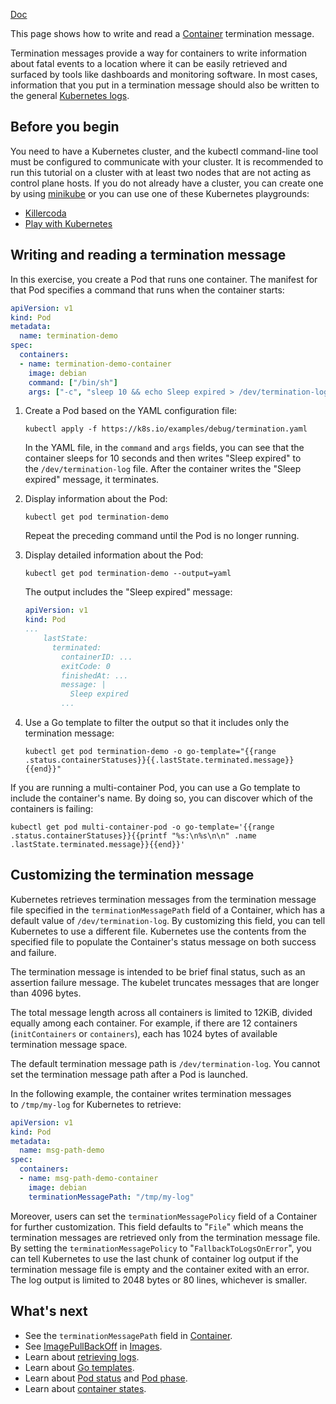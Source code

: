 [Doc](https://kubernetes.io/docs/tasks/debug/debug-application/determine-reason-pod-failure/) 

This page shows how to write and read a [Container](Container.md) termination message.

Termination messages provide a way for containers to write information about fatal events to a location where it can be easily retrieved and surfaced by tools like dashboards and monitoring software. In most cases, information that you put in a termination message should also be written to the general [Kubernetes logs](https://kubernetes.io/docs/concepts/cluster-administration/logging/).

## Before you begin[](https://kubernetes.io/docs/tasks/debug/debug-application/determine-reason-pod-failure/#before-you-begin)

You need to have a Kubernetes cluster, and the kubectl command-line tool must be configured to communicate with your cluster. It is recommended to run this tutorial on a cluster with at least two nodes that are not acting as control plane hosts. If you do not already have a cluster, you can create one by using [minikube](https://minikube.sigs.k8s.io/docs/tutorials/multi_node/) or you can use one of these Kubernetes playgrounds:

- [Killercoda](https://killercoda.com/playgrounds/scenario/kubernetes)
- [Play with Kubernetes](https://labs.play-with-k8s.com/)

## Writing and reading a termination message[](https://kubernetes.io/docs/tasks/debug/debug-application/determine-reason-pod-failure/#writing-and-reading-a-termination-message)

In this exercise, you create a Pod that runs one container. The manifest for that Pod specifies a command that runs when the container starts:

```yaml
apiVersion: v1
kind: Pod
metadata:
  name: termination-demo
spec:
  containers:
  - name: termination-demo-container
    image: debian
    command: ["/bin/sh"]
    args: ["-c", "sleep 10 && echo Sleep expired > /dev/termination-log"]
```

1. Create a Pod based on the YAML configuration file:
    
    ```shell
    kubectl apply -f https://k8s.io/examples/debug/termination.yaml
    ```
    
    In the YAML file, in the `command` and `args` fields, you can see that the container sleeps for 10 seconds and then writes "Sleep expired" to the `/dev/termination-log` file. After the container writes the "Sleep expired" message, it terminates.
    
2. Display information about the Pod:
    
    ```shell
    kubectl get pod termination-demo
    ```
    
    Repeat the preceding command until the Pod is no longer running.
    
3. Display detailed information about the Pod:
    
    ```shell
    kubectl get pod termination-demo --output=yaml
    ```
    
    The output includes the "Sleep expired" message:
    
    ```yaml
    apiVersion: v1
    kind: Pod
    ...
        lastState:
          terminated:
            containerID: ...
            exitCode: 0
            finishedAt: ...
            message: |
              Sleep expired          
            ...
    ```
    
4. Use a Go template to filter the output so that it includes only the termination message:
    
    ```shell
    kubectl get pod termination-demo -o go-template="{{range .status.containerStatuses}}{{.lastState.terminated.message}}{{end}}"
    ```
    

If you are running a multi-container Pod, you can use a Go template to include the container's name. By doing so, you can discover which of the containers is failing:

```shell
kubectl get pod multi-container-pod -o go-template='{{range .status.containerStatuses}}{{printf "%s:\n%s\n\n" .name .lastState.terminated.message}}{{end}}'
```

## Customizing the termination message[](https://kubernetes.io/docs/tasks/debug/debug-application/determine-reason-pod-failure/#customizing-the-termination-message)

Kubernetes retrieves termination messages from the termination message file specified in the `terminationMessagePath` field of a Container, which has a default value of `/dev/termination-log`. By customizing this field, you can tell Kubernetes to use a different file. Kubernetes use the contents from the specified file to populate the Container's status message on both success and failure.

The termination message is intended to be brief final status, such as an assertion failure message. The kubelet truncates messages that are longer than 4096 bytes.

The total message length across all containers is limited to 12KiB, divided equally among each container. For example, if there are 12 containers (`initContainers` or `containers`), each has 1024 bytes of available termination message space.

The default termination message path is `/dev/termination-log`. You cannot set the termination message path after a Pod is launched.

In the following example, the container writes termination messages to `/tmp/my-log` for Kubernetes to retrieve:

```yaml
apiVersion: v1
kind: Pod
metadata:
  name: msg-path-demo
spec:
  containers:
  - name: msg-path-demo-container
    image: debian
    terminationMessagePath: "/tmp/my-log"
```

Moreover, users can set the `terminationMessagePolicy` field of a Container for further customization. This field defaults to "`File`" which means the termination messages are retrieved only from the termination message file. By setting the `terminationMessagePolicy` to "`FallbackToLogsOnError`", you can tell Kubernetes to use the last chunk of container log output if the termination message file is empty and the container exited with an error. The log output is limited to 2048 bytes or 80 lines, whichever is smaller.

## What's next[](https://kubernetes.io/docs/tasks/debug/debug-application/determine-reason-pod-failure/#what-s-next)

- See the `terminationMessagePath` field in [Container](https://kubernetes.io/docs/reference/generated/kubernetes-api/v1.31/#container-v1-core).
- See [ImagePullBackOff](https://kubernetes.io/docs/concepts/containers/images/#imagepullbackoff) in [Images](https://kubernetes.io/docs/concepts/containers/images/).
- Learn about [retrieving logs](https://kubernetes.io/docs/concepts/cluster-administration/logging/).
- Learn about [Go templates](https://pkg.go.dev/text/template).
- Learn about [Pod status](https://kubernetes.io/docs/tasks/debug/debug-application/debug-init-containers/#understanding-pod-status) and [Pod phase](https://kubernetes.io/docs/concepts/workloads/pods/pod-lifecycle/#pod-phase).
- Learn about [container states](https://kubernetes.io/docs/concepts/workloads/pods/pod-lifecycle/#container-states).
